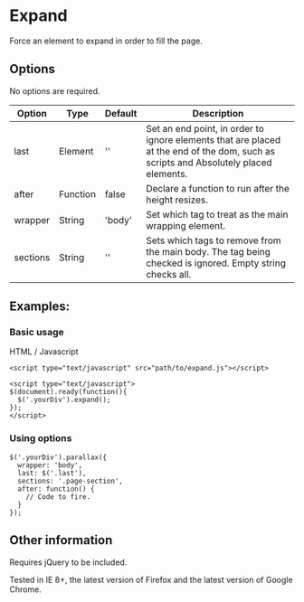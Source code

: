 # Expand
Force an element to expand in order to fill the page.

## Options

No options are required.

|  Option  |   Type   | Default | Description |
|----------|----------|---------|-------------|
|   last   |  Element |    ''   | Set an end point, in order to ignore elements that are placed at the end of the dom, such as scripts and Absolutely placed elements. |
|   after  | Function |  false  | Declare a function to run after the height resizes. |
|  wrapper |  String  |  'body' | Set which tag to treat as the main wrapping element. |
| sections |  String  |    ''   | Sets which tags to remove from the main body. The tag being checked is ignored. Empty string checks all. |

## Examples:

### Basic usage

HTML / Javascript

    <script type="text/javascript" src="path/to/expand.js"></script>
  
    <script type="text/javascript">
    $(document).ready(function(){
      $('.yourDiv').expand();
    });
    </script>
    
### Using options

    $('.yourDiv').parallax({
      wrapper: 'body',
      last: $('.last'),
      sections: '.page-section',
      after: function() {
        // Code to fire.
      }
    });

## Other information

Requires jQuery to be included.

Tested in IE 8+, the latest version of Firefox and the latest version of Google Chrome.

